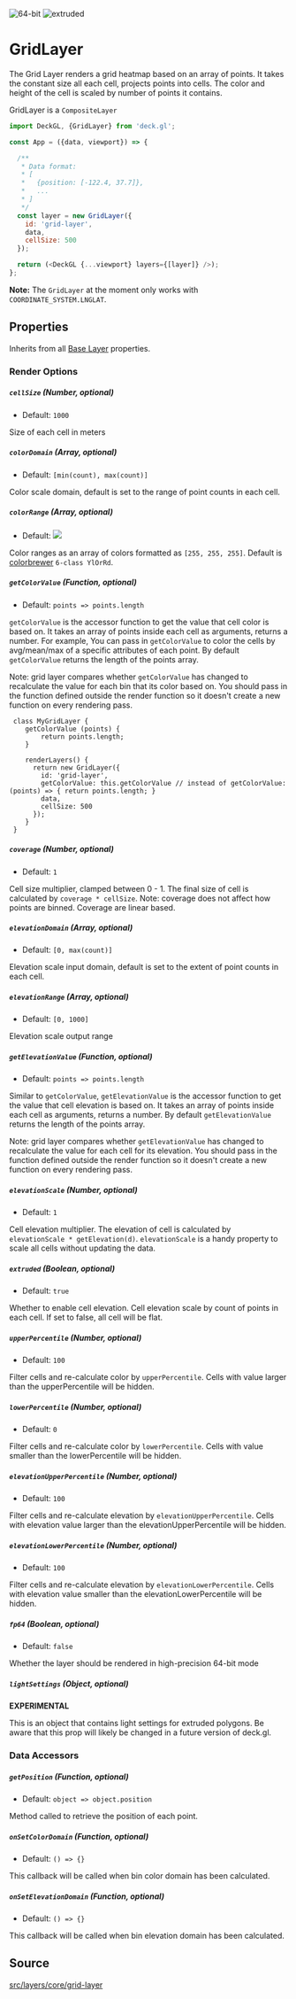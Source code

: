 <!-- INJECT:"GridLayerDemo" -->

<p class="badges">
  <img src="https://img.shields.io/badge/64--bit-support-blue.svg?style=flat-square" alt="64-bit" />
  <img src="https://img.shields.io/badge/extruded-yes-blue.svg?style=flat-square" alt="extruded" />
</p>

# GridLayer

The Grid Layer renders a grid heatmap based on an array of points.
It takes the constant size all each cell, projects points into cells. The color
and height of the cell is scaled by number of points it contains.

GridLayer is a `CompositeLayer`

```js
import DeckGL, {GridLayer} from 'deck.gl';

const App = ({data, viewport}) => {

  /**
   * Data format:
   * [
   *   {position: [-122.4, 37.7]},
   *   ...
   * ]
   */
  const layer = new GridLayer({
    id: 'grid-layer',
    data,
    cellSize: 500
  });

  return (<DeckGL {...viewport} layers={[layer]} />);
};
```

**Note:** The `GridLayer` at the moment only works with `COORDINATE_SYSTEM.LNGLAT`.

## Properties

Inherits from all [Base Layer](/docs/api-reference/base-layer.md) properties.

### Render Options

##### `cellSize` (Number, optional)

- Default: `1000`

Size of each cell in meters

##### `colorDomain` (Array, optional)

- Default: `[min(count), max(count)]`

Color scale domain, default is set to the range of point counts in each cell.

##### `colorRange` (Array, optional)

- Default: <img src="/demo/src/static/images/colorbrewer_YlOrRd_6.png"/></a>

Color ranges as an array of colors formatted as `[255, 255, 255]`. Default is
[colorbrewer](http://colorbrewer2.org/#type=sequential&scheme=YlOrRd&n=6) `6-class YlOrRd`.

##### `getColorValue` (Function, optional)

- Default: `points => points.length`

`getColorValue` is the accessor function to get the value that cell color is based on. 
It takes an array of points inside each cell as arguments, returns a number. For example, 
You can pass in `getColorValue` to color the cells by avg/mean/max of a specific attributes of each point.
By default `getColorValue` returns the length of the points array.

Note: grid layer compares whether `getColorValue` has changed to
recalculate the value for each bin that its color based on. You should
pass in the function defined outside the render function so it doesn't create a 
new function on every rendering pass. 

```
 class MyGridLayer {
    getColorValue (points) {
        return points.length;
    }
    
    renderLayers() {
      return new GridLayer({
        id: 'grid-layer',
        getColorValue: this.getColorValue // instead of getColorValue: (points) => { return points.length; }
        data,
        cellSize: 500
      });
    }
 }
```

##### `coverage` (Number, optional)

- Default: `1`

Cell size multiplier, clamped between 0 - 1. The final size of cell
is calculated by `coverage * cellSize`. Note: coverage does not affect how points
are binned. Coverage are linear based.

##### `elevationDomain` (Array, optional)

- Default: `[0, max(count)]`

Elevation scale input domain, default is set to the extent of point counts in each cell.

##### `elevationRange` (Array, optional)

- Default: `[0, 1000]`

Elevation scale output range

##### `getElevationValue` (Function, optional)

- Default: `points => points.length`

Similar to `getColorValue`, `getElevationValue` is the accessor function to get the value that cell elevation is based on.
It takes an array of points inside each cell as arguments, returns a number.
By default `getElevationValue` returns the length of the points array.

Note: grid layer compares whether `getElevationValue` has changed to
recalculate the value for each cell for its elevation. You should
pass in the function defined outside the render function so it doesn't create a
new function on every rendering pass.

##### `elevationScale` (Number, optional)

- Default: `1`

Cell elevation multiplier. The elevation of cell is calculated by
`elevationScale * getElevation(d)`.
`elevationScale` is a handy property to scale all cells without updating the data.

##### `extruded` (Boolean, optional)

- Default: `true`

Whether to enable cell elevation. Cell elevation scale by count of points in each cell. If set to false, all cell will be flat.

##### `upperPercentile` (Number, optional)

- Default: `100`

Filter cells and re-calculate color by `upperPercentile`. Cells with value
larger than the upperPercentile will be hidden.

##### `lowerPercentile` (Number, optional)

- Default: `0`

Filter cells and re-calculate color by `lowerPercentile`. Cells with value
smaller than the lowerPercentile will be hidden.

##### `elevationUpperPercentile` (Number, optional)

- Default: `100`

Filter cells and re-calculate elevation by `elevationUpperPercentile`. Cells with elevation value
larger than the elevationUpperPercentile will be hidden.

##### `elevationLowerPercentile` (Number, optional)

- Default: `100`

Filter cells and re-calculate elevation by `elevationLowerPercentile`. Cells with elevation value
smaller than the elevationLowerPercentile will be hidden.


##### `fp64` (Boolean, optional)

- Default: `false`

Whether the layer should be rendered in high-precision 64-bit mode

##### `lightSettings` (Object, optional)

**EXPERIMENTAL**

This is an object that contains light settings for extruded polygons.
Be aware that this prop will likely be changed in a future version of deck.gl.

### Data Accessors

##### `getPosition` (Function, optional)

- Default: `object => object.position`

Method called to retrieve the position of each point.

##### `onSetColorDomain` (Function, optional)

- Default: `() => {}`

This callback will be called when bin color domain has been calculated.

##### `onSetElevationDomain` (Function, optional)

- Default: `() => {}`

This callback will be called when bin elevation domain has been calculated.

## Source
[src/layers/core/grid-layer](https://github.com/uber/deck.gl/tree/4.1-release/src/layers/core/grid-layer)


